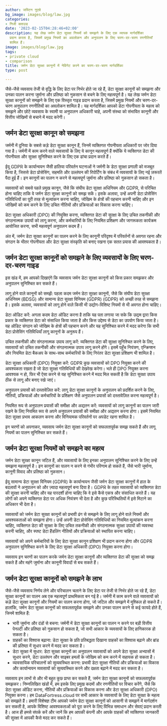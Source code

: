 ```yaml
---
author: जस्टिन गुएसे
bg_image: images/blog/law.jpg
categories:
- निजी क्लाउड
date: '2023-02-15T04:28:46+02:00'
description: यह लेख जर्मन डेटा सुरक्षा नियमों को समझने के लिए एक व्यापक मार्गदर्शिका
  प्रदान करता है, जिसमें प्रमुख नियमों का अवलोकन और अनुपालन के लिए चरण-दर-चरण रणनीतियाँ
  शामिल हैं।
image: images/blog/law.jpg
tags:
- private cloud
- comparison
title: जर्मन डेटा सुरक्षा कानूनों में नेविगेट करने का चरण-दर-चरण मार्गदर्शिका
type: post

---
```

जैसे-जैसे व्यवसाय तेजी से वृद्धि के लिए डेटा पर निर्भर होते जा रहे हैं, डेटा सुरक्षा कानूनों को समझना और उनका पालन करना जुर्माना और प्रतिष्ठा को नुकसान से बचने के लिए महत्वपूर्ण है। यह लेख जर्मन डेटा सुरक्षा कानूनों को समझने के लिए एक विस्तृत गाइड प्रदान करता है, जिसमें प्रमुख नियमों और चरण-दर-चरण अनुपालन रणनीतियों का अवलोकन शामिल है। यह मार्गदर्शिका आपको डेटा गोपनीयता के महत्व को समझने और छोटे व्यवसाय के स्वामी या अनुपालन अधिकारी चाहे, अपनी संस्था को संभावित कानूनी और वित्तीय जोखिमों से बचाने में मदद करेगी।

## जर्मन डेटा सुरक्षा कानून को समझना

जर्मनी में दुनिया के सबसे कड़े डेटा सुरक्षा कानून हैं, जिनमें व्यक्तिगत गोपनीयता अधिकारों पर जोर दिया गया है। जर्मनी में काम करने वाले व्यवसायों के लिए ये कानून महत्वपूर्ण हैं क्योंकि ये व्यक्तिगत डेटा की गोपनीयता और सुरक्षा सुनिश्चित करने के लिए एक ढांचा प्रदान करते हैं।

ईयू GDPR के कार्यान्वयन जैसी हालिया परिवर्तन घटनाओं ने जर्मनी के डेटा सुरक्षा प्रणाली को मजबूत किया है, जिससे डेटा प्रोसेसिंग, सहमति और उल्लंघन की रिपोर्टिंग के संबंध में व्यवसायों के लिए नई ज़रूरतें पैदा हुई हैं। इन कानूनों का पालन न करने से महत्वपूर्ण जुर्माना और प्रतिष्ठा को नुकसान हो सकता है।

व्यवसायों को सबसे पहले प्रमुख कानून, जैसे कि संघीय डेटा सुरक्षा अधिनियम और GDPR, से परिचित होना चाहिए ताकि वे जर्मन डेटा सुरक्षा कानूनों को समझ सकें। इसके अलावा, उन्हें अपनी डेटा प्रोसेसिंग गतिविधियों का पूरी तरह से मूल्यांकन करना चाहिए, जोखिम के क्षेत्रों की पहचान करनी चाहिए और इन जोखिमों को कम करने के लिए उचित नीतियों और प्रक्रियाओं का विकास करना चाहिए।

डेटा सुरक्षा अधिकारी (DPO) की नियुक्ति करना, व्यक्तिगत डेटा की सुरक्षा के लिए उचित तकनीकी और संगठनात्मक उपायों को लागू करना, और कर्मचारियों के लिए नियमित प्रशिक्षण और जागरूकता कार्यक्रम आयोजित करना, सभी महत्वपूर्ण अनुपालन कदम हैं।

अंत में, जर्मन डेटा सुरक्षा कानूनों का पालन करने के लिए कानूनी परिदृश्य में परिवर्तनों से अवगत रहना और संगठन के भीतर गोपनीयता और डेटा सुरक्षा संस्कृति को बनाए रखना एक सतत प्रयास की आवश्यकता है।

## जर्मन डेटा सुरक्षा कानूनों को समझने के लिए व्यवसायों के लिए चरण-दर-चरण गाइड

इस खंड में, हम आपको दिखाएंगे कि व्यवसाय जर्मन डेटा सुरक्षा कानूनों को किस प्रकार समझकर और अनुपालन सुनिश्चित कर सकते हैं।

लागू होने वाले कानूनों को समझें: पहला कदम जर्मन डेटा सुरक्षा कानूनों, जैसे कि संघीय डेटा सुरक्षा अधिनियम (BDSG) और सामान्य डेटा सुरक्षा विनियम (GDPR) (GDPR) को अच्छी तरह से समझना है। इसके अलावा, व्यवसायों को लागू होने वाले किसी भी उद्योग-विशिष्ट नियमों से भी अवगत होना चाहिए।

डेटा ऑडिट करें: अगला कदम डेटा ऑडिट करना है ताकि यह पता लगाया जा सके कि उद्यम द्वारा किस प्रकार के व्यक्तिगत डेटा को संसाधित किया जाता है और किस उद्देश्य से डेटा का उपयोग किया जाता है। यह ऑडिट संगठन को जोखिम के क्षेत्रों की पहचान करने और यह सुनिश्चित करने में मदद करेगा कि सभी डेटा प्रोसेसिंग गतिविधियाँ लागू कानूनों के अनुरूप हैं।

उचित तकनीकी और संगठनात्मक उपाय लागू करें: व्यक्तिगत डेटा की सुरक्षा सुनिश्चित करने के लिए, व्यवसायों को उचित तकनीकी और संगठनात्मक उपाय लागू करने होंगे। इसमें पहुँच नियंत्रण, एन्क्रिप्शन और नियमित डेटा बैकअप के साथ-साथ कर्मचारियों के लिए निरंतर डेटा सुरक्षा प्रशिक्षण भी शामिल है।

डेटा सुरक्षा अधिकारी (DPO) नियुक्त करें: GDPR कुछ व्यवसायों को DPO नियुक्त करने की आवश्यकता रखता है जो डेटा सुरक्षा गतिविधियों की देखरेख करेगा। भले ही DPO नियुक्त करना आवश्यक न हो, फिर भी ऐसा करने से यह सुनिश्चित करने में मदद मिल सकती है कि डेटा सुरक्षा उपाय ठीक से लागू और बनाए रखे जाएं।

अनुपालन प्रयासों को दस्तावेज़ित करें: लागू डेटा सुरक्षा कानूनों के अनुपालन को प्रदर्शित करने के लिए, नीतियों, प्रक्रियाओं और कर्मचारियों के प्रशिक्षण जैसे अनुपालन प्रयासों को दस्तावेज़ित करना महत्वपूर्ण है।

नियमित रूप से अनुपालन प्रयासों की समीक्षा और अद्यतन करें: व्यवसायों को लागू कानूनों का पालन जारी रखने के लिए नियमित रूप से अपने अनुपालन प्रयासों की समीक्षा और अद्यतन करना होगा। इसमें नियमित डेटा सुरक्षा प्रभाव आकलन करना और विनियामक परिवर्तनों पर अपडेट रहना शामिल है।

इन चरणों को अपनाकर, व्यवसाय जर्मन डेटा सुरक्षा कानूनों को सफलतापूर्वक समझ सकते हैं और लागू नियमों का पालन सुनिश्चित कर सकते हैं।

## जर्मन डेटा सुरक्षा नियमों को समझने का महत्व

जर्मन डेटा सुरक्षा कानून जटिल हैं, और व्यवसायों के लिए इनका अनुपालन सुनिश्चित करने के लिए उन्हें समझना महत्वपूर्ण है। इन कानूनों का पालन न करने से गंभीर परिणाम हो सकते हैं, जैसे भारी जुर्माना, कानूनी विवाद और प्रतिष्ठा को नुकसान।

ईयू सामान्य डेटा सुरक्षा विनियम (GDPR) के कार्यान्वयन जैसी जर्मन डेटा सुरक्षा कानूनों में हाल के बदलावों ने अनुपालन को और ज़्यादा महत्वपूर्ण बना दिया है। GDPR के तहत व्यवसायों को व्यक्तिगत डेटा की सुरक्षा करनी चाहिए और यह पारदर्शी होना चाहिए कि वे इसे कैसे एकत्र और संसाधित करते हैं। यह लोगों को अपने व्यक्तिगत डेटा पर अधिक नियंत्रण भी देता है और कुछ परिस्थितियों में इसे मिटाने का अधिकार भी देता है।

व्यवसायों को जर्मन डेटा सुरक्षा कानूनों को प्रभावी ढंग से समझने के लिए लागू होने वाले नियमों और आवश्यकताओं को समझना होगा। उन्हें अपनी डेटा प्रोसेसिंग गतिविधियों का नियमित मूल्यांकन करना चाहिए, व्यक्तिगत डेटा की सुरक्षा के लिए उचित तकनीकी और संगठनात्मक सुरक्षा उपायों की व्यवस्था करनी चाहिए, और स्पष्ट डेटा हैंडलिंग नीतियों और प्रक्रियाओं को स्थापित करना चाहिए।

व्यवसायों को अपने कर्मचारियों के लिए डेटा सुरक्षा कानून प्रशिक्षण भी प्रदान करना होगा और GDPR अनुपालन सुनिश्चित करने के लिए डेटा सुरक्षा अधिकारी (DPO) नियुक्त करना होगा।

व्यवसाय इन चरणों का पालन करके जर्मन डेटा सुरक्षा कानूनों और व्यक्तिगत डेटा की सुरक्षा को समझ सकते हैं और महंगे जुर्माना और कानूनी विवादों से बच सकते हैं।

## जर्मन डेटा सुरक्षा कानूनों को समझने के लाभ

जैसे-जैसे व्यवसाय निर्णय लेने और परिचालन चलाने के लिए डेटा पर तेजी से निर्भर होते जा रहे हैं, डेटा सुरक्षा कानूनों का पालन अब एक महत्वपूर्ण प्राथमिकता बन गई है। जर्मनी में काम करने वाले व्यवसायों को कड़े डेटा सुरक्षा कानूनों और नियमों का पालन करना होगा, जो जटिल और समझने में मुश्किल हो सकते हैं। हालांकि, जर्मन डेटा सुरक्षा कानूनों को सफलतापूर्वक समझने और उनका पालन करने से कई फायदे होते हैं, जिनमें शामिल हैं:

- भारी जुर्माना और दंडों से बचना: जर्मनी में डेटा सुरक्षा कानूनों का पालन न करने पर बड़ी वित्तीय पेनल्टी और प्रतिष्ठा को नुकसान हो सकता है, जो सभी आकार के व्यवसायों के लिए हानिकारक हो सकता है।
- ग्राहकों का विश्वास बढ़ाना: डेटा सुरक्षा के प्रति प्रतिबद्धता दिखाना ग्राहकों का विश्वास बढ़ाने और ब्रांड की प्रतिष्ठा में सुधार करने में मदद कर सकता है।
- डेटा सुरक्षा में सुधार: डेटा सुरक्षा कानूनों का अनुपालन व्यवसायों को अपने डेटा सुरक्षा अभ्यासों में सुधार करने, डेटा उल्लंघन और साइबर हमलों के जोखिम को कम करने में सहायक हो सकता है।
- व्यावसायिक परिचालनों को सुव्यवस्थित करना: प्रभावी डेटा सुरक्षा नीतियों और प्रक्रियाओं का विकास और कार्यान्वयन व्यवसायों को सुव्यवस्थित करने और दक्षता बढ़ाने में मदद कर सकता है।

व्यवसाय इन लाभों से और भी बहुत कुछ प्राप्त कर सकते हैं, जर्मन डेटा सुरक्षा कानूनों को सफलतापूर्वक समझकर। निम्नलिखित खंडों में, हम इसके लिए प्रमुख कदमों और रणनीतियों पर विचार करेंगे, जैसे कि डेटा सुरक्षा ऑडिट करना, नीतियों और प्रक्रियाओं का विकास करना और डेटा सुरक्षा अधिकारी (DPO) नियुक्त करना। हम DataFortress.cloud पर सभी आकार के व्यवसायों के लिए डेटा सुरक्षा के महत्व को समझते हैं। हमारी विशेषज्ञ टीम आपको जर्मन डेटा सुरक्षा कानूनों को आसानी से समझने में मार्गदर्शन कर सकती है, आपके विशिष्ट आवश्यकताओं को पूरा करने के लिए विभिन्न समाधान और सेवाएं प्रदान करती है। आज ही हमसे संपर्क करें और जानें कि हम आपकी कंपनी और आपके ग्राहकों की व्यक्तिगत जानकारी की सुरक्षा में आपकी कैसे मदद कर सकते हैं।
